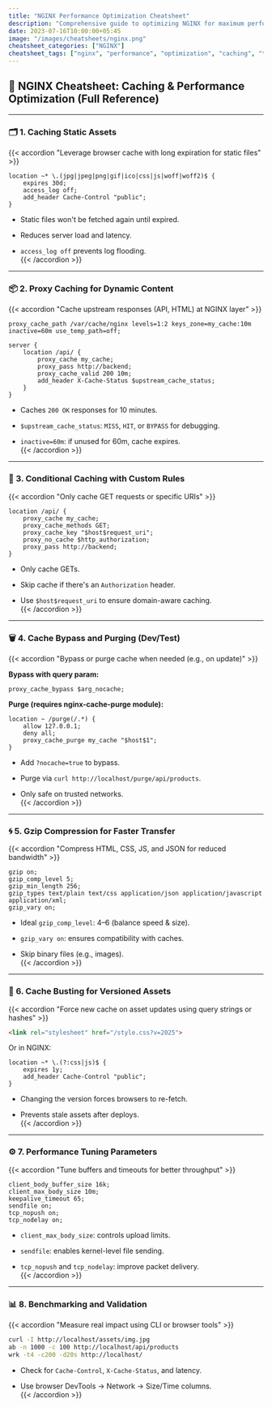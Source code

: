 ```yaml
---
title: "NGINX Performance Optimization Cheatsheet"
description: "Comprehensive guide to optimizing NGINX for maximum performance and throughput"
date: 2023-07-16T10:00:00+05:45
image: "/images/cheatsheets/nginx.png"
cheatsheet_categories: ["NGINX"]
cheatsheet_tags: ["nginx", "performance", "optimization", "caching", "tuning"]
---
```

## 🚀 NGINX Cheatsheet: Caching & Performance Optimization (Full Reference)

---

### 🗂️ 1. Caching Static Assets

{{< accordion "Leverage browser cache with long expiration for static files" >}}

```nginx
location ~* \.(jpg|jpeg|png|gif|ico|css|js|woff|woff2)$ {
    expires 30d;
    access_log off;
    add_header Cache-Control "public";
}
```

- Static files won't be fetched again until expired.
    
- Reduces server load and latency.
    
- `access_log off` prevents log flooding.  
    {{< /accordion >}}
    

---

### 📦 2. Proxy Caching for Dynamic Content

{{< accordion "Cache upstream responses (API, HTML) at NGINX layer" >}}

```nginx
proxy_cache_path /var/cache/nginx levels=1:2 keys_zone=my_cache:10m inactive=60m use_temp_path=off;

server {
    location /api/ {
        proxy_cache my_cache;
        proxy_pass http://backend;
        proxy_cache_valid 200 10m;
        add_header X-Cache-Status $upstream_cache_status;
    }
}
```

- Caches `200 OK` responses for 10 minutes.
    
- `$upstream_cache_status`: `MISS`, `HIT`, or `BYPASS` for debugging.
    
- `inactive=60m`: if unused for 60m, cache expires.  
    {{< /accordion >}}
    

---

### 🧠 3. Conditional Caching with Custom Rules

{{< accordion "Only cache GET requests or specific URIs" >}}

```nginx
location /api/ {
    proxy_cache my_cache;
    proxy_cache_methods GET;
    proxy_cache_key "$host$request_uri";
    proxy_no_cache $http_authorization;
    proxy_pass http://backend;
}
```

- Only cache GETs.
    
- Skip cache if there's an `Authorization` header.
    
- Use `$host$request_uri` to ensure domain-aware caching.  
    {{< /accordion >}}
    

---

### 🗑️ 4. Cache Bypass and Purging (Dev/Test)

{{< accordion "Bypass or purge cache when needed (e.g., on update)" >}}

**Bypass with query param:**

```nginx
proxy_cache_bypass $arg_nocache;
```

**Purge (requires nginx-cache-purge module):**

```nginx
location ~ /purge(/.*) {
    allow 127.0.0.1;
    deny all;
    proxy_cache_purge my_cache "$host$1";
}
```

- Add `?nocache=true` to bypass.
    
- Purge via `curl http://localhost/purge/api/products`.
    
- Only safe on trusted networks.  
    {{< /accordion >}}
    

---

### 🌀 5. Gzip Compression for Faster Transfer

{{< accordion "Compress HTML, CSS, JS, and JSON for reduced bandwidth" >}}

```nginx
gzip on;
gzip_comp_level 5;
gzip_min_length 256;
gzip_types text/plain text/css application/json application/javascript application/xml;
gzip_vary on;
```

- Ideal `gzip_comp_level`: 4–6 (balance speed & size).
    
- `gzip_vary on`: ensures compatibility with caches.
    
- Skip binary files (e.g., images).  
    {{< /accordion >}}
    

---

### 🏁 6. Cache Busting for Versioned Assets

{{< accordion "Force new cache on asset updates using query strings or hashes" >}}

```html
<link rel="stylesheet" href="/style.css?v=2025">
```

Or in NGINX:

```nginx
location ~* \.(?:css|js)$ {
    expires 1y;
    add_header Cache-Control "public";
}
```

- Changing the version forces browsers to re-fetch.
    
- Prevents stale assets after deploys.  
    {{< /accordion >}}
    

---

### ⚙️ 7. Performance Tuning Parameters

{{< accordion "Tune buffers and timeouts for better throughput" >}}

```nginx
client_body_buffer_size 16k;
client_max_body_size 10m;
keepalive_timeout 65;
sendfile on;
tcp_nopush on;
tcp_nodelay on;
```

- `client_max_body_size`: controls upload limits.
    
- `sendfile`: enables kernel-level file sending.
    
- `tcp_nopush` and `tcp_nodelay`: improve packet delivery.  
    {{< /accordion >}}
    

---

### 📊 8. Benchmarking and Validation

{{< accordion "Measure real impact using CLI or browser tools" >}}

```bash
curl -I http://localhost/assets/img.jpg
ab -n 1000 -c 100 http://localhost/api/products
wrk -t4 -c200 -d20s http://localhost/
```

- Check for `Cache-Control`, `X-Cache-Status`, and latency.
    
- Use browser DevTools → Network → Size/Time columns.  
    {{< /accordion >}}
    
